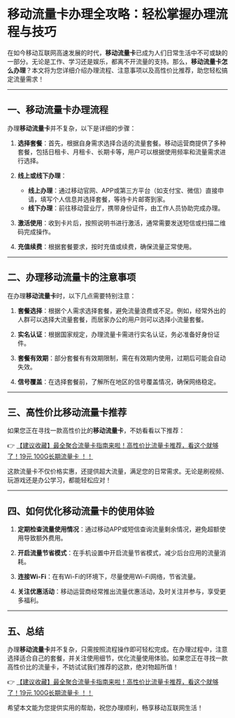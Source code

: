 # 移动流量卡办理全攻略：轻松掌握办理流程与技巧

在如今移动互联网高速发展的时代，**移动流量卡**已成为人们日常生活中不可或缺的一部分。无论是工作、学习还是娱乐，都离不开流量的支持。那么，**移动流量卡怎么办理**？本文将为您详细介绍办理流程、注意事项以及高性价比推荐，助您轻松搞定流量需求！

---

## 一、移动流量卡办理流程

办理**移动流量卡**并不复杂，以下是详细的步骤：

1. **选择套餐**：首先，根据自身需求选择合适的流量套餐。移动运营商提供了多种套餐，包括日租卡、月租卡、长期卡等，用户可以根据使用频率和流量需求进行选择。
   
2. **线上或线下办理**：
   - **线上办理**：通过移动官网、APP或第三方平台（如支付宝、微信）直接申请，填写个人信息并选择套餐，等待卡片邮寄到家。
   - **线下办理**：前往移动营业厅，携带身份证件，由工作人员协助完成办理。

3. **激活使用**：收到卡片后，按照说明书进行激活，通常需要发送短信或扫描二维码完成操作。

4. **充值续费**：根据套餐要求，按时充值或续费，确保流量正常使用。

---

## 二、办理移动流量卡的注意事项

在办理**移动流量卡**时，以下几点需要特别注意：

1. **套餐选择**：根据个人需求选择套餐，避免流量浪费或不足。例如，经常外出的人群可以选择大流量套餐，而居家办公的用户则可以选择小流量套餐。
   
2. **实名认证**：根据国家规定，办理流量卡需进行实名认证，务必准备好身份证件。

3. **套餐有效期**：部分套餐有有效期限制，需在有效期内使用，过期后可能会自动失效。

4. **信号覆盖**：在选择套餐前，了解所在地区的信号覆盖情况，确保网络稳定。

---

## 三、高性价比移动流量卡推荐

如果您正在寻找一款高性价比的**移动流量卡**，不妨看看以下推荐：

👉 [【建议收藏】最全聚合流量卡指南来啦！高性价比流量卡推荐，看这个就够了！19元 100G长期流量卡 ！！](https://bit.ly/Liuliangka)

这款流量卡不仅价格实惠，还提供超大流量，满足您的日常需求。无论是刷视频、玩游戏还是办公学习，都能轻松应对！

---

## 四、如何优化移动流量卡的使用体验

1. **定期检查流量使用情况**：通过移动APP或短信查询流量剩余情况，避免超额使用导致额外费用。
   
2. **开启流量节省模式**：在手机设置中开启流量节省模式，减少后台应用的流量消耗。

3. **连接Wi-Fi**：在有Wi-Fi的环境下，尽量使用Wi-Fi网络，节省流量。

4. **关注优惠活动**：移动运营商经常推出流量优惠活动，及时关注并参与，享受更多福利。

---

## 五、总结

办理**移动流量卡**并不复杂，只需按照流程操作即可轻松完成。在办理过程中，注意选择适合自己的套餐，并关注使用细节，优化流量使用体验。如果您正在寻找一款高性价比的流量卡，不妨试试我们推荐的这款，绝对物超所值！

👉 [【建议收藏】最全聚合流量卡指南来啦！高性价比流量卡推荐，看这个就够了！19元 100G长期流量卡 ！！](https://bit.ly/Liuliangka)

希望本文能为您提供实用的帮助，祝您办理顺利，畅享移动互联网生活！